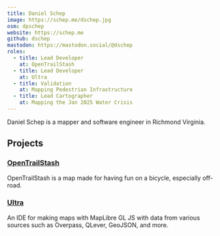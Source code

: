 ```yaml
---
title: Daniel Schep
image: https://schep.me/dschep.jpg
osm: dpschep
website: https://schep.me
github: dschep
mastodon: https://mastodon.social/@dschep
roles:
  - title: Lead Developer
    at: OpenTrailStash
  - title: Lead Developer
    at: Ultra
  - title: Validation
    at: Mapping Pedestrian Infrastructure
  - title: Lead Cartographer
    at: Mapping the Jan 2025 Water Crisis
---
```

Daniel Schep is a mapper and software engineer in Richmond Virginia.

## Projects

### [OpenTrailStash](https://open.trailsta.sh)

OpenTrailStash is a map made for having fun on a bicycle, especially off-road.


### [Ultra](https://overpass-ultra.us)

An IDE for making maps with MapLibre GL JS with data from various sources such as Overpass, QLever, GeoJSON, and more.
